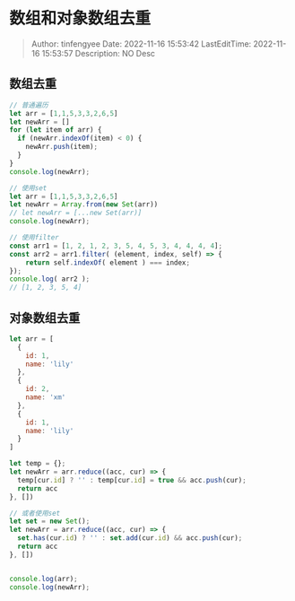 # 数组和对象数组去重 <!-- omit in toc -->

> Author: tinfengyee
> Date: 2022-11-16 15:53:42
> LastEditTime: 2022-11-16 15:53:57
> Description: NO Desc

## 数组去重

```js
// 普通遍历
let arr = [1,1,5,3,3,2,6,5]
let newArr = []
for (let item of arr) {
  if (newArr.indexOf(item) < 0) {
    newArr.push(item);
  }
}
console.log(newArr);

// 使用set
let arr = [1,1,5,3,3,2,6,5]
let newArr = Array.from(new Set(arr))
// let newArr = [...new Set(arr)]
console.log(newArr);

// 使用filter
const arr1 = [1, 2, 1, 2, 3, 5, 4, 5, 3, 4, 4, 4, 4];
const arr2 = arr1.filter( (element, index, self) => {
    return self.indexOf( element ) === index;
});
console.log( arr2 );
// [1, 2, 3, 5, 4]
```

## 对象数组去重

```js
let arr = [
  {
    id: 1,
    name: 'lily'
  },
  {
    id: 2,
    name: 'xm'
  },
  {
    id: 1,
    name: 'lily'
  }
]

let temp = {};
let newArr = arr.reduce((acc, cur) => {
  temp[cur.id] ? '' : temp[cur.id] = true && acc.push(cur);
  return acc
}, [])

// 或者使用set
let set = new Set();
let newArr = arr.reduce((acc, cur) => {
  set.has(cur.id) ? '' : set.add(cur.id) && acc.push(cur);
  return acc
}, [])


console.log(arr);
console.log(newArr);
```